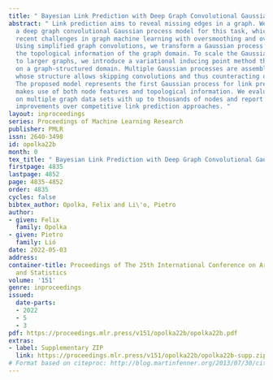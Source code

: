 ```yaml
---
title: " Bayesian Link Prediction with Deep Graph Convolutional Gaussian Processes "
abstract: " Link prediction aims to reveal missing edges in a graph. We introduce
  a deep graph convolutional Gaussian process model for this task, which addresses
  recent challenges in graph machine learning with oversmoothing and overfitting.
  Using simplified graph convolutions, we transform a Gaussian process to leverage
  the topological information of the graph domain. To scale the Gaussian process model
  to larger graphs, we introduce a variational inducing point method that places pseudo-inputs
  on a graph-structured domain. Multiple Gaussian processes are assembled into a hierarchy
  whose structure allows skipping convolutions and thus counteracting oversmoothing.
  The proposed model represents the first Gaussian process for link prediction that
  makes use of both node features and topological information. We evaluate our model
  on multiple graph data sets with up to thousands of nodes and report consistent
  improvements over competitive link prediction approaches. "
layout: inproceedings
series: Proceedings of Machine Learning Research
publisher: PMLR
issn: 2640-3498
id: opolka22b
month: 0
tex_title: " Bayesian Link Prediction with Deep Graph Convolutional Gaussian Processes "
firstpage: 4835
lastpage: 4852
page: 4835-4852
order: 4835
cycles: false
bibtex_author: Opolka, Felix and Li\'o, Pietro
author:
- given: Felix
  family: Opolka
- given: Pietro
  family: Lió
date: 2022-05-03
address:
container-title: Proceedings of The 25th International Conference on Artificial Intelligence
  and Statistics
volume: '151'
genre: inproceedings
issued:
  date-parts:
  - 2022
  - 5
  - 3
pdf: https://proceedings.mlr.press/v151/opolka22b/opolka22b.pdf
extras:
- label: Supplementary ZIP
  link: https://proceedings.mlr.press/v151/opolka22b/opolka22b-supp.zip
# Format based on citeproc: http://blog.martinfenner.org/2013/07/30/citeproc-yaml-for-bibliographies/
---
```

